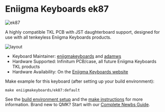 # Eniigma Keyboards ek87

![ek87](https://imgur.com/a/zdQOJgg)

A highly compatible TKL PCB with JST daughterboard support, designed for use with all tenkeyless Eniigma Keyboards products.

![layout](https://imgur.com/a/hxGwanG)

* Keyboard Maintainer: [eniigmakeyboards](https://github.com/eniigmakeyboards) and [adamws](https://github.com/adamws)
* Hardware Supported: Infinitum PCB/case, all future Eniigma Keyboards TKL products
* Hardware Availability: On the [Eniigma Keyboards website](https://eniigmakeyboards.com/collections/infinitum/products/ek87-pcb-preorder)

Make example for this keyboard (after setting up your build environment):

    make eniigmakeyboards/ek87:default

See the [build environment setup](https://docs.qmk.fm/#/getting_started_build_tools) and the [make instructions](https://docs.qmk.fm/#/getting_started_make_guide) for more information. Brand new to QMK? Start with our [Complete Newbs Guide](https://docs.qmk.fm/#/newbs).
